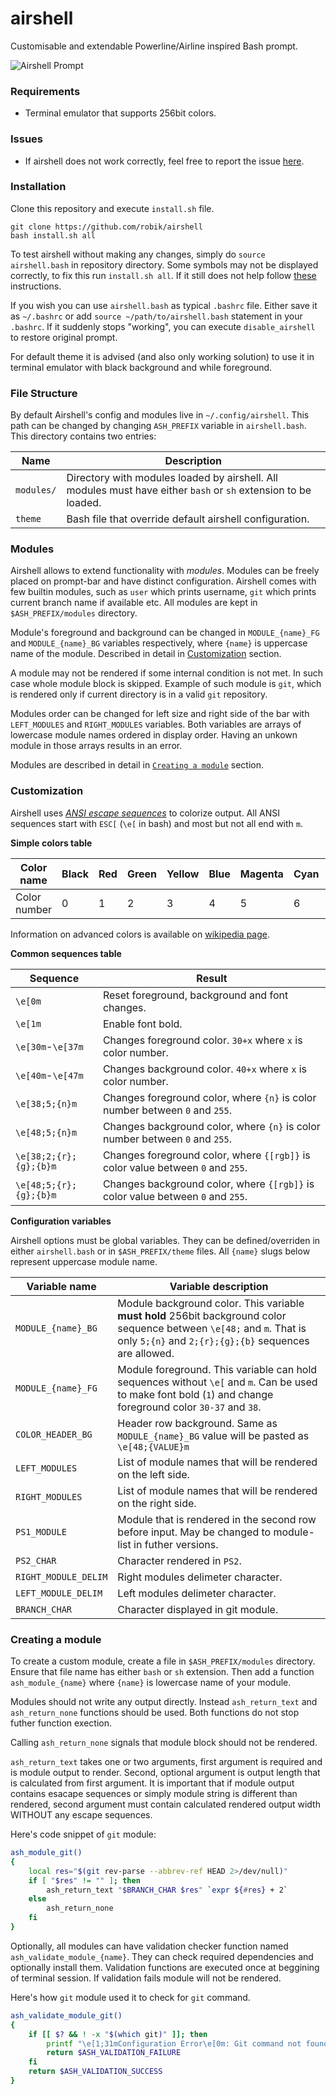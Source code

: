 airshell
========

Customisable and extendable Powerline/Airline inspired Bash prompt.

![Airshell Prompt](http://i.imgur.com/afr1es3.png)


### Requirements

 - Terminal emulator that supports 256bit colors.


### Issues

 - If airshell does not work correctly, feel free to report the issue [here](https://github.com/robik/airshell/issues).


### Installation 

Clone this repository and execute `install.sh` file.

```
git clone https://github.com/robik/airshell
bash install.sh all
```

To test airshell without making any changes, simply do `source airshell.bash` in repository directory. Some symbols may not be displayed correctly, to fix this run `install.sh all`. If it still does not help follow [these](https://powerline.readthedocs.org/en/latest/installation/linux.html#font-installation) instructions.

If you wish you can use `airshell.bash` as typical `.bashrc` file. Either save it as `~/.bashrc` or add
`source ~/path/to/airshell.bash` statement in your `.bashrc`. If it suddenly stops "working", you can execute `disable_airshell` to restore original prompt.

For default theme it is advised (and also only working solution) to use it in terminal emulator with black background and while foreground.


### File Structure

By default Airshell's config and modules live in `~/.config/airshell`. This path can be changed by changing `ASH_PREFIX` variable in `airshell.bash`. This directory contains two entries:

Name        | Description
------------|--------------------------
`modules/`  | Directory with modules loaded by airshell. All modules must have either `bash` or `sh` extension to be loaded.
`theme`     | Bash file that override default airshell configuration.


### Modules

Airshell allows to extend functionality with _modules_. Modules can be freely placed on prompt-bar and have distinct configuration. 
Airshell comes with few builtin modules, such as `user` which prints username, `git` which prints current branch name if available etc. All modules are kept in `$ASH_PREFIX/modules` directory.

Module's foreground and background can be changed in `MODULE_{name}_FG` and `MODULE_{name}_BG` variables respectively, where `{name}` is uppercase name of the module. Described in detail in [Customization](#Customization) section.

A module may not be rendered if some internal condition is not met. In such case whole module block is skipped. Example of such module is `git`, which is rendered only if current directory is in a valid `git` repository.

Modules order can be changed for left size and right side of the bar with `LEFT_MODULES` and `RIGHT_MODULES` variables.
Both variables are arrays of lowercase module names ordered in display order. Having an unkown module in those arrays results in an error.

Modules are described in detail in [`Creating a module`](#Creating_a_module) section.


### Customization

Airshell uses [_ANSI escape sequences_](http://en.wikipedia.org/wiki/ANSI_escape_code) to colorize output. All ANSI sequences start with `ESC[` (`\e[` in bash) and most but not all end with `m`.

__Simple colors table__

Color name  | Black | Red | Green | Yellow | Blue | Magenta | Cyan |  White
------------|-------|-----|-------|--------|------|---------|------|--------------
Color number| 0     | 1   | 2     | 3      | 4    | 5       | 6    |  7

Information on advanced colors is available on [wikipedia page](http://en.wikipedia.org/wiki/ANSI_escape_code#Colors).

__Common sequences table__

Sequence          | Result
------------------|----------------------------------------
`\e[0m`           | Reset foreground, background and font changes.
`\e[1m`           | Enable font bold.
`\e[30m`-`\e[37m` | Changes foreground color. `30+x` where `x` is color number.
`\e[40m`-`\e[47m` | Changes background color. `40+x` where `x` is color number.
`\e[38;5;{n}m`    | Changes foreground color, where `{n}` is color number between `0` and `255`.
`\e[48;5;{n}m`    | Changes background color, where `{n}` is color number between `0` and `255`.
`\e[38;2;{r};{g};{b}m` | Changes foreground color, where `{[rgb]}` is color value between `0` and `255`.
`\e[48;5;{r};{g};{b}m` | Changes background color, where `{[rgb]}` is color value between `0` and `255`.


__Configuration variables__

Airshell options must be global variables. They can be defined/overriden in either `airshell.bash` or in `$ASH_PREFIX/theme` files.
All `{name}` slugs below represent uppercase module name.

Variable name         | Variable description
----------------------|----------------------------------------------------
`MODULE_{name}_BG`    | Module background color. This variable __must hold__ 256bit background color sequence between `\e[48;` and `m`. That is only `5;{n}` and `2;{r};{g};{b}` sequences are allowed.
`MODULE_{name}_FG`    | Module foreground. This variable can hold sequences without `\e[` and `m`. Can be used to make font bold (`1`) and change foreground color `30-37` and `38`.
`COLOR_HEADER_BG`     | Header row background. Same as `MODULE_{name}_BG` value will be pasted as `\e[48;{VALUE}m`
`LEFT_MODULES`        | List of module names that will be rendered on the left side.
`RIGHT_MODULES`       | List of module names that will be rendered on the right side.
`PS1_MODULE`          | Module that is rendered in the second row before input. May be changed to module-list in futher versions.
`PS2_CHAR`            | Character rendered in `PS2`.
`RIGHT_MODULE_DELIM`  | Right modules delimeter character.
`LEFT_MODULE_DELIM`   | Left modules delimeter character.
`BRANCH_CHAR`         | Character displayed in git module.


### Creating a module

To create a custom module, create a file in `$ASH_PREFIX/modules` directory. Ensure that file name has either `bash` or `sh` extension. Then add a function `ash_module_{name}` where `{name}` is lowercase name of your module.

Modules should not write any output directly. Instead `ash_return_text` and `ash_return_none` functions should be used. Both functions do not stop futher function exection.

Calling `ash_return_none` signals that module block should not be rendered. 

`ash_return_text` takes one or two arguments, first argument is required and is module output to render. 
Second, optional argument is output length that is calculated from first argument. 
It is important that if module output contains esacape sequences or simply module string is different than rendered, second argument must contain calculated rendered output width WITHOUT any escape sequences.

Here's code snippet of `git` module:

```bash
ash_module_git()
{   
    local res="$(git rev-parse --abbrev-ref HEAD 2>/dev/null)"
    if [ "$res" != "" ]; then
        ash_return_text "$BRANCH_CHAR $res" `expr ${#res} + 2`
    else
        ash_return_none
    fi
}
```

Optionally, all modules can have validation checker function named `ash_validate_module_{name}`. They can check required dependencies and optionally install them. Validation functions are executed once at beggining of terminal session. If validation fails module will not be rendered.

Here's how `git` module used it to check for `git` command.

```bash
ash_validate_module_git()
{
    if [[ $? && ! -x "$(which git)" ]]; then
        printf "\e[1;31mConfiguration Error\e[0m: Git command not found. Either install git or remove git module.\n"
        return $ASH_VALIDATION_FAILURE
    fi
    return $ASH_VALIDATION_SUCCESS
}
```
